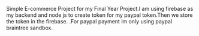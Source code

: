 Simple E-commerce Project  for my Final Year Project.I am using firebase as my backend and node js to create token for my paypal token.Then we store the token in the firebase. .For paypal payment im only using paypal braintree sandbox.
